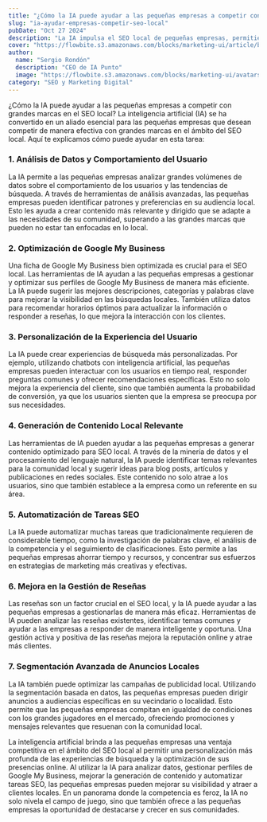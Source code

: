 ```yaml
---
title: "¿Cómo la IA puede ayudar a las pequeñas empresas a competir con grandes marcas en el SEO local?"
slug: "ia-ayudar-empresas-competir-seo-local"
pubDate: "Oct 27 2024"
description: "La IA impulsa el SEO local de pequeñas empresas, permitiéndoles competir con grandes marcas, aumentar su visibilidad y optimizar tiempo y recursos."
cover: "https://flowbite.s3.amazonaws.com/blocks/marketing-ui/article/blog-1.png"
author:
  name: "Sergio Rondón"
  description: "CEO de IA Punto"
  image: "https://flowbite.s3.amazonaws.com/blocks/marketing-ui/avatars/jese-leos.png"
category: "SEO y Marketing Digital"
---
```


¿Cómo la IA puede ayudar a las pequeñas empresas a competir con grandes marcas en el SEO local?
La inteligencia artificial (IA) se ha convertido en un aliado esencial para las pequeñas empresas que desean competir de manera efectiva con grandes marcas en el ámbito del SEO local. Aquí te explicamos cómo puede ayudar en esta tarea:

### 1. **Análisis de Datos y Comportamiento del Usuario**

La IA permite a las pequeñas empresas analizar grandes volúmenes de datos sobre el comportamiento de los usuarios y las tendencias de búsqueda. A través de herramientas de análisis avanzadas, las pequeñas empresas pueden identificar patrones y preferencias en su audiencia local. Esto les ayuda a crear contenido más relevante y dirigido que se adapte a las necesidades de su comunidad, superando a las grandes marcas que pueden no estar tan enfocadas en lo local.

### 2. **Optimización de Google My Business**

Una ficha de Google My Business bien optimizada es crucial para el SEO local. Las herramientas de IA ayudan a las pequeñas empresas a gestionar y optimizar sus perfiles de Google My Business de manera más eficiente. La IA puede sugerir las mejores descripciones, categorías y palabras clave para mejorar la visibilidad en las búsquedas locales. También utiliza datos para recomendar horarios óptimos para actualizar la información o responder a reseñas, lo que mejora la interacción con los clientes.

### 3. **Personalización de la Experiencia del Usuario**

La IA puede crear experiencias de búsqueda más personalizadas. Por ejemplo, utilizando chatbots con inteligencia artificial, las pequeñas empresas pueden interactuar con los usuarios en tiempo real, responder preguntas comunes y ofrecer recomendaciones específicas. Esto no solo mejora la experiencia del cliente, sino que también aumenta la probabilidad de conversión, ya que los usuarios sienten que la empresa se preocupa por sus necesidades.

### 4. **Generación de Contenido Local Relevante**

Las herramientas de IA pueden ayudar a las pequeñas empresas a generar contenido optimizado para SEO local. A través de la minería de datos y el procesamiento del lenguaje natural, la IA puede identificar temas relevantes para la comunidad local y sugerir ideas para blog posts, artículos y publicaciones en redes sociales. Este contenido no solo atrae a los usuarios, sino que también establece a la empresa como un referente en su área.

### 5. **Automatización de Tareas SEO**

La IA puede automatizar muchas tareas que tradicionalmente requieren de considerable tiempo, como la investigación de palabras clave, el análisis de la competencia y el seguimiento de clasificaciones. Esto permite a las pequeñas empresas ahorrar tiempo y recursos, y concentrar sus esfuerzos en estrategias de marketing más creativas y efectivas.

### 6. **Mejora en la Gestión de Reseñas**

Las reseñas son un factor crucial en el SEO local, y la IA puede ayudar a las pequeñas empresas a gestionarlas de manera más eficaz. Herramientas de IA pueden analizar las reseñas existentes, identificar temas comunes y ayudar a las empresas a responder de manera inteligente y oportuna. Una gestión activa y positiva de las reseñas mejora la reputación online y atrae más clientes.

### 7. **Segmentación Avanzada de Anuncios Locales**

La IA también puede optimizar las campañas de publicidad local. Utilizando la segmentación basada en datos, las pequeñas empresas pueden dirigir anuncios a audiencias específicas en su vecindario o localidad. Esto permite que las pequeñas empresas compitan en igualdad de condiciones con los grandes jugadores en el mercado, ofreciendo promociones y mensajes relevantes que resuenan con la comunidad local.

La inteligencia artificial brinda a las pequeñas empresas una ventaja competitiva en el ámbito del SEO local al permitir una personalización más profunda de las experiencias de búsqueda y la optimización de sus presencias online. Al utilizar la IA para analizar datos, gestionar perfiles de Google My Business, mejorar la generación de contenido y automatizar tareas SEO, las pequeñas empresas pueden mejorar su visibilidad y atraer a clientes locales. En un panorama donde la competencia es feroz, la IA no solo nivela el campo de juego, sino que también ofrece a las pequeñas empresas la oportunidad de destacarse y crecer en sus comunidades.

